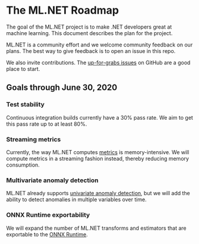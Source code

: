 # The ML.NET Roadmap

The goal of the ML.NET project is to make .NET developers great at machine learning. This document describes the plan for the project.

ML.NET is a community effort and we welcome community feedback on our plans. The best way to give feedback is to open an issue in this repo.

We also invite contributions.  The [up-for-grabs issues](https://github.com/dotnet/machinelearning/issues?q=is%3Aopen+is%3Aissue+label%3Aup-for-grabs) on GitHub are a good place to start.

## Goals through June 30, 2020
### Test stability
Continuous integration builds currently have a 30% pass rate. We aim to get this pass rate up to at least 80%.

### Streaming metrics
Currently, the way ML.NET computes [metrics](https://docs.microsoft.com/dotnet/machine-learning/resources/metrics) is memory-intensive. We will compute metrics in a streaming fashion instead, thereby reducing memory consumption.

### Multivariate anomaly detection
ML.NET already supports [univariate anomaly detection](https://docs.microsoft.com/dotnet/api/microsoft.ml.timeseriescatalog.detectanomalybysrcnn?view=ml-dotnet), but we will add the ability to detect anomalies in multiple variables over time.

### ONNX Runtime exportability

We will expand the number of ML.NET transforms and estimators that are exportable to the [ONNX Runtime](https://github.com/Microsoft/onnxruntime).
